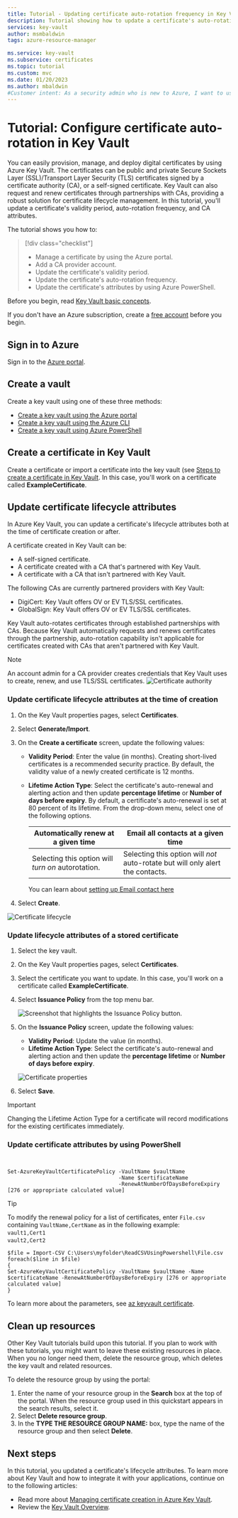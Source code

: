 ```yaml
---
title: Tutorial - Updating certificate auto-rotation frequency in Key Vault | Microsoft Docs
description: Tutorial showing how to update a certificate's auto-rotation frequency in Azure Key Vault using the Azure portal
services: key-vault
author: msmbaldwin
tags: azure-resource-manager

ms.service: key-vault
ms.subservice: certificates
ms.topic: tutorial
ms.custom: mvc
ms.date: 01/20/2023
ms.author: mbaldwin
#Customer intent: As a security admin who is new to Azure, I want to use Key Vault to securely store certificates in Azure.
---
```

# Tutorial: Configure certificate auto-rotation in Key Vault

You can easily provision, manage, and deploy digital certificates by using Azure Key Vault. The certificates can be public and private Secure Sockets Layer (SSL)/Transport Layer Security (TLS) certificates signed by a certificate authority (CA), or a self-signed certificate. Key Vault can also request and renew certificates through partnerships with CAs, providing a robust solution for certificate lifecycle management. In this tutorial, you'll update a certificate's validity period, auto-rotation frequency, and CA attributes.

The tutorial shows you how to:

> [!div class="checklist"]
> * Manage a certificate by using the Azure portal.
> * Add a CA provider account.
> * Update the certificate's validity period.
> * Update the certificate's auto-rotation frequency.
> * Update the certificate's attributes by using Azure PowerShell.

Before you begin, read [Key Vault basic concepts](../general/basic-concepts.md).

If you don't have an Azure subscription, create a [free account](https://azure.microsoft.com/free/?WT.mc_id=A261C142F) before you begin.

## Sign in to Azure

Sign in to the [Azure portal](https://portal.azure.com).

## Create a vault

Create a key vault using one of these three methods:

- [Create a key vault using the Azure portal](../general/quick-create-portal.md)
- [Create a key vault using the Azure CLI](../general/quick-create-cli.md)
- [Create a key vault using Azure PowerShell](../general/quick-create-powershell.md)

## Create a certificate in Key Vault

Create a certificate or import a certificate into the key vault (see [Steps to create a certificate in Key Vault](../certificates/quick-create-portal.md). In this case, you'll work on a certificate called **ExampleCertificate**.

## Update certificate lifecycle attributes

In Azure Key Vault, you can update a certificate's lifecycle attributes both at the time of certificate creation or after.

A certificate created in Key Vault can be:

- A self-signed certificate.
- A certificate created with a CA that's partnered with Key Vault.
- A certificate with a CA that isn't partnered with Key Vault.

The following CAs are currently partnered providers with Key Vault:

- DigiCert: Key Vault offers OV or EV TLS/SSL certificates.
- GlobalSign: Key Vault offers OV or EV TLS/SSL certificates.

Key Vault auto-rotates certificates through established partnerships with CAs. Because Key Vault automatically requests and renews certificates through the partnership, auto-rotation capability isn't applicable for certificates created with CAs that aren't partnered with Key Vault.

> [!NOTE]
> An account admin for a CA provider creates credentials that Key Vault uses to create, renew, and use TLS/SSL certificates.
![Certificate authority](../media/certificates/tutorial-rotate-cert/cert-authority-create.png)
>

### Update certificate lifecycle attributes at the time of creation

1. On the Key Vault properties pages, select **Certificates**.
1. Select **Generate/Import**.
1. On the **Create a certificate** screen, update the following values:

   - **Validity Period**: Enter the value (in  months). Creating short-lived certificates is a recommended security practice. By default, the validity value of a newly created certificate is 12 months.
   - **Lifetime Action Type**: Select the certificate's auto-renewal and alerting action and then update **percentage lifetime** or **Number of days before expiry**. By default, a certificate's auto-renewal is set at 80 percent of its lifetime. From the drop-down menu, select one of the following options.

      |  Automatically renew at a given time| Email all contacts at a given time |
      |-----------|------|
      |Selecting this option will *turn on* autorotation. | Selecting this option will *not* auto-rotate but will only alert the contacts.|
      
      You can learn about [setting up Email contact here](./overview-renew-certificate.md#get-notified-about-certificate-expiration)

1. Select **Create**.

![Certificate lifecycle](../media/certificates/tutorial-rotate-cert/create-cert-lifecycle.png)

### Update lifecycle attributes of a stored certificate

1. Select the key vault.
1. On the Key Vault properties pages, select **Certificates**.
1. Select the certificate you want to update. In this case, you'll work on a certificate called **ExampleCertificate**.
1. Select **Issuance Policy** from the top menu bar.

   ![Screenshot that highlights the Issuance Policy button.](../media/certificates/tutorial-rotate-cert/cert-issuance-policy.png)

1. On the **Issuance Policy** screen, update the following values:

   - **Validity Period**: Update the value (in  months).
   - **Lifetime Action Type**: Select the certificate's auto-renewal and alerting action and then update the **percentage lifetime** or **Number of days before expiry**.

   ![Certificate properties](../media/certificates/tutorial-rotate-cert/cert-policy-change.png)

1. Select **Save**.

> [!IMPORTANT]
> Changing the Lifetime Action Type for a certificate will record modifications for the existing certificates immediately.


### Update certificate attributes by using PowerShell

```azurepowershell


Set-AzureKeyVaultCertificatePolicy -VaultName $vaultName 
                                   -Name $certificateName 
                                   -RenewAtNumberOfDaysBeforeExpiry [276 or appropriate calculated value]
```

> [!TIP]
> To modify the renewal policy for a list of certificates, enter `File.csv`​ containing
>  `VaultName,CertName` as in the following example:
​<br/>
>  `vault1,Cert1`​ <br/>
>  `vault2,Cert2`​
>
>  ```azurepowershell
>  $file = Import-CSV C:\Users\myfolder\ReadCSVUsingPowershell\File.csv ​
> foreach($line in $file)​
> {​
> Set-AzureKeyVaultCertificatePolicy -VaultName $vaultName -Name $certificateName -RenewAtNumberOfDaysBeforeExpiry [276 or appropriate calculated value]
> }
>  ```
> 
To learn more about the parameters, see [az keyvault certificate](/cli/azure/keyvault/certificate#az-keyvault-certificate-set-attributes).

## Clean up resources

Other Key Vault tutorials build upon this tutorial. If you plan to work with these tutorials, you might want to leave these existing resources in place.
When you no longer need them, delete the resource group, which deletes the key vault and related resources.

To delete the resource group by using the portal:

1. Enter the name of your resource group in the **Search** box at the top of the portal. When the resource group used in this quickstart appears in the search results, select it.
1. Select **Delete resource group**.
1. In the **TYPE THE RESOURCE GROUP NAME:** box, type the name of the resource group and then select **Delete**.


## Next steps

In this tutorial, you updated a certificate's lifecycle attributes. To learn more about Key Vault and how to integrate it with your applications, continue on to the following articles:

- Read more about [Managing certificate creation in Azure Key Vault](./create-certificate-scenarios.md).
- Review the [Key Vault Overview](../general/overview.md).
